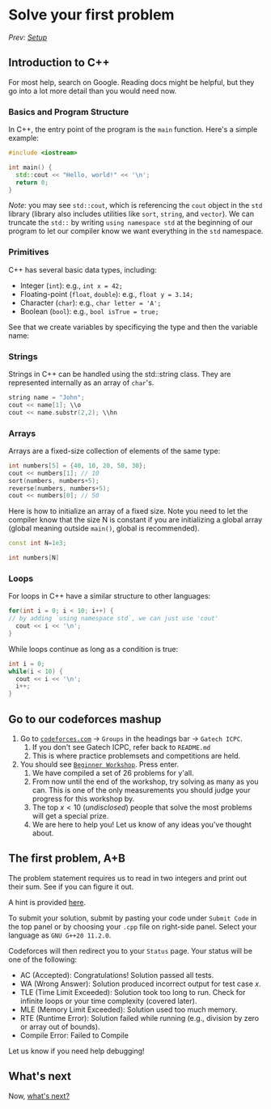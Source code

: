 # Solve your first problem

*Prev: [Setup](./1_setup.md)*

## Introduction to C++

For most help, search on Google. Reading docs might be helpful, but they go into a lot more detail than you would need now.

### Basics and Program Structure

In C++, the entry point of the program is the `main` function. Here's a simple example:

```cpp
#include <iostream>

int main() {
  std::cout << "Hello, world!" << '\n';
  return 0;
}
```

*Note*: you may see `std::cout`, which is referencing the `cout` object in the `std` library (library also includes utilities like `sort`, `string`, and `vector`). We can truncate the `std::` by writing `using namespace std` at the beginning of our program to let our compiler know we want everything in the `std` namespace.

### Primitives

C++ has several basic data types, including:

- Integer (`int`): e.g., `int x = 42;`
- Floating-point (`float`, `double`): e.g., `float y = 3.14;`
- Character (`char`): e.g., `char letter = 'A';`
- Boolean (`bool`): e.g., `bool isTrue = true;`

See that we create variables by specificying the type and then the variable name:

### Strings

Strings in C++ can be handled using the std::string class. They are represented internally as an array of `char`'s.

```cpp
string name = "John";
cout << name[1]; \\o
cout << name.substr(2,2); \\hn
```

### Arrays

Arrays are a fixed-size collection of elements of the same type:

```cpp
int numbers[5] = {40, 10, 20, 50, 30};
cout << numbers[1]; // 10
sort(numbers, numbers+5);
reverse(numbers, numbers+5);
cout << numbers[0]; // 50
```

Here is how to initialize an array of a fixed size. Note you need to let the compiler know that the size N is constant if you are initializing a global array (global meaning outside `main()`, global is recommended).

```cpp
const int N=1e3;

int numbers[N]
```

### Loops

For loops in C++ have a similar structure to other languages:

```cpp
for(int i = 0; i < 10; i++) {
// by adding `using namespace std`, we can just use 'cout'
  cout << i << '\n';
}
```

While loops continue as long as a condition is true:

```cpp
int i = 0;
while(i < 10) {
  cout << i << '\n';
  i++;
}
```

## Go to our codeforces mashup

1. Go to [`codeforces.com`](https://codeforces.com) -> `Groups` in the headings bar -> `Gatech ICPC`.
   1. If you don't see Gatech ICPC, refer back to `README.md`
   2. This is where practice problemsets and competitions are held.
2. You should see [`Beginner Workshop`](https://codeforces.com/group/j7YsoIFtw4/contest/470347). Press enter.
   1. We have compiled a set of 26 problems for y'all.
   2. From now until the end of the workshop, try solving as many as you can. This is one of the only measurements you should judge your progress for this workshop by.
   3. The top $x<10$ (*undisclosed*) people that solve the most problems will get a special prize.
   4. We are here to help you! Let us know of any ideas you've thought about.

## The first problem, A+B

The problem statement requires us to read in two integers and print out their sum. See if you can figure it out.

A hint is provided [here](./hints/A.md).

To submit your solution, submit by pasting your code under `Submit Code` in the top panel or by choosing your `.cpp` file on right-side panel. Select your language as `GNU G++20 11.2.0`.

Codeforces will then redirect you to your `Status` page. Your status will be one of the following:

- AC (Accepted): Congratulations! Solution passed all tests.
- WA (Wrong Answer): Solution produced incorrect output for test case $x$.
- TLE (Time Limit Exceeded): Solution took too long to run. Check for infinite loops or your time complexity (covered later).
- MLE (Memory Limit Exceeded): Solution used too much memory.
- RTE (Runtime Error): Solution failed while running (e.g., division by zero or array out of bounds).
- Compile Error: Failed to Compile

Let us know if you need help debugging!

## What's next

Now, [what's next?](./3_practice_practice_practice.md)
